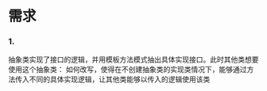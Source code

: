# 需求

### 1. 

抽象类实现了接口的逻辑，并用模板方法模式抽出具体实现接口。此时其他类想要使用这个抽象类：
如何改写，使得在不创建抽象类的实现类情况下，能够通过方法传入不同的具体实现逻辑，让其他类能够以传入的逻辑使用该类